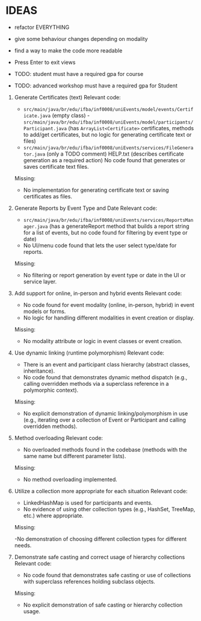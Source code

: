 # IDEAS

- refactor EVERYTHING

- give some behaviour changes depending on modality

- find a way to make the code more readable

- Press Enter to exit views

- TODO: student must have a required gpa for course

- TODO: advanced workshop must have a required gpa for Student

1. Generate Certificates (text)
   Relevant code:

   - `src/main/java/br/edu/ifba/inf0008/uniEvents/model/events/Certificate.java` (empty class) -`src/main/java/br/edu/ifba/inf0008/uniEvents/model/participants/Participant.java` (has `ArrayList<Certificate>` certificates, methods to add/get certificates, but no logic for generating certificate text or files)
   - `src/main/java/br/edu/ifba/inf0008/uniEvents/services/FileGenerator.java` (only a TODO comment)
     HELP.txt (describes certificate generation as a required action)
     No code found that generates or saves certificate text files.

   Missing:

   - No implementation for generating certificate text or saving certificates as files.

2. Generate Reports by Event Type and Date
   Relevant code:

   - `src/main/java/br/edu/ifba/inf0008/uniEvents/services/ReportsManager.java` (has a generateReport method that builds a report string for a list of events, but no code found for filtering by event type or date)
   - No UI/menu code found that lets the user select type/date for reports.

   Missing:

   - No filtering or report generation by event type or date in the UI or service layer.

3. Add support for online, in-person and hybrid events
   Relevant code:

   - No code found for event modality (online, in-person, hybrid) in event models or forms.
   - No logic for handling different modalities in event creation or display.

   Missing:

   - No modality attribute or logic in event classes or event creation.

4. Use dynamic linking (runtime polymorphism)
   Relevant code:

   - There is an event and participant class hierarchy (abstract classes, inheritance).
   - No code found that demonstrates dynamic method dispatch (e.g., calling overridden methods via a superclass reference in a polymorphic context).

   Missing:

   - No explicit demonstration of dynamic linking/polymorphism in use (e.g., iterating over a collection of Event or Participant and calling overridden methods).

5. Method overloading
   Relevant code:

   - No overloaded methods found in the codebase (methods with the same name but different parameter lists).

   Missing:

   - No method overloading implemented.

6. Utilize a collection more appropriate for each situation
   Relevant code:

   - LinkedHashMap is used for participants and events.
   - No evidence of using other collection types (e.g., HashSet, TreeMap, etc.) where appropriate.

   Missing:

   -No demonstration of choosing different collection types for different needs.

7. Demonstrate safe casting and correct usage of hierarchy collections
   Relevant code:

   - No code found that demonstrates safe casting or use of collections with superclass references holding subclass objects.

   Missing:

   - No explicit demonstration of safe casting or hierarchy collection usage.
